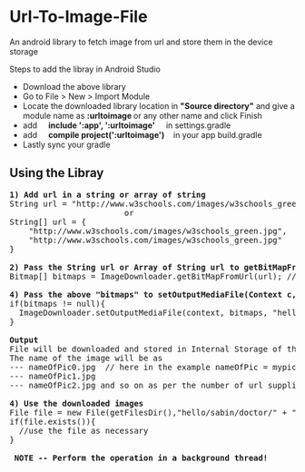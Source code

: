 # Url-To-Image-File
An android library to fetch image from url and store them in the device storage

Steps to add the libray in Android Studio </br>
<ul>
  <li>Download the above library</li>
  <li>Go to File &gt; New &gt; Import Module</li>
  <li>Locate the downloaded library location in <b>"Source directory"</b> and give a module name as <b>:urltoimage </b> or any other name and click Finish</li>
  <li>add &nbsp;&nbsp;&nbsp; <b>include ':app', ':urltoimage'</b> &nbsp;&nbsp;&nbsp; in settings.gradle</b></li>
  <li>add &nbsp;&nbsp;&nbsp; <b>compile project(':urltoimage')</b> &nbsp;&nbsp;&nbsp;in your app build.gradle</li>
  <li>Lastly sync your gradle</li>
</ul>

<h2>Using the Libray</h2>

<pre>
<b>1) Add url in a string or array of string</b>
String url = "http://www.w3schools.com/images/w3schools_green.jpg";
                        or
String[] url = {
    "http://www.w3schools.com/images/w3schools_green.jpg",
    "http://www.w3schools.com/images/w3schools_green.jpg"
}
  
<b>2) Pass the String url or Array of String url to getBitMapFromUrl function as</b>
Bitmap[] bitmaps = ImageDownloader.getBitMapFromUrl(url); // returns bitmpas equal to the number of url
   
<b>4) Pass the above "bitmaps" to setOutputMediaFile(Context c, Bitmap[] b, String path, String nameOfPic);</b>
if(bitmaps != null){
  ImageDownloader.setOutputMediaFile(context, bitmaps, "hello/sabin/doctor", "mypic");
}
  
<b>Output</b>
File will be downloaded and stored in Internal Storage of the app.
The name of the image will be as  
--- nameOfPic0.jpg  // here in the example nameOfPic = mypic so (mypic0.jpg)
--- nameOfPic1.jpg
--- nameOfPic2.jpg and so on as per the number of url supplied

<b>4) Use the downloaded images</b>
File file = new File(getFilesDir(),"hello/sabin/doctor/" + "mypic1.jpg"); //To use image from second url
if(file.exists()){
  //use the file as necessary
}
  
<b> NOTE -- Perform the operation in a background thread! </b>
</pre>

